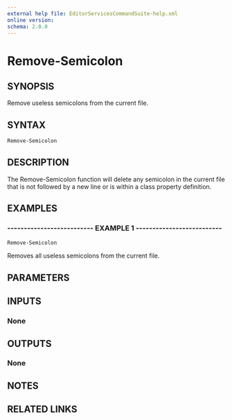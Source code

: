 ```yaml
---
external help file: EditorServicesCommandSuite-help.xml
online version:
schema: 2.0.0
---
```


# Remove-Semicolon

## SYNOPSIS

Remove useless semicolons from the current file.

## SYNTAX

```powershell
Remove-Semicolon
```

## DESCRIPTION

The Remove-Semicolon function will delete any semicolon in the current file that is not followed by a new line or is within a class property definition.

## EXAMPLES

### -------------------------- EXAMPLE 1 --------------------------

```powershell
Remove-Semicolon
```

Removes all useless semicolons from the current file.

## PARAMETERS

## INPUTS

### None

## OUTPUTS

### None

## NOTES

## RELATED LINKS


